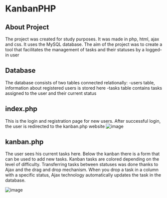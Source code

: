# KanbanPHP

## About Project

The project was created for study purposes. It was made in php, html, ajax and css. It uses the MySQL database. The aim of the project was to create a tool that facilitates the management of tasks and their statuses by a logged-in user

## Database

The database consists of two tables connected relationally:
-users table, information about registered users is stored here
-tasks table contains tasks assigned to the user and their current status

## index.php
This is the login and registration page for new users. After successful login, the user is redirected to the kanban.php website
![image](https://github.com/ArkadiuszJaswiec/KanbanPHP/assets/120305012/2bb3ba88-814d-4435-82b5-705f01b5bd06)

## kanban.php
The user sees his current tasks here. Below the kanban there is a form that can be used to add new tasks. Kanban tasks are colored depending on the level of difficulty. Transferring tasks between statuses was done thanks to Ajax and the drag and drop mechanism. When you drop a task in a column with a specific status, Ajax technology automatically updates the task in the database.

![image](https://github.com/ArkadiuszJaswiec/KanbanPHP/assets/120305012/e358275d-33cd-42dc-bad4-1db854853d38)
